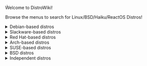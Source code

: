 Ẁelcome to DistroWiki!

Browse the menus to search for Linux/BSD/Haiku/ReactOS Distros!

<details>
<summary>Debian-based distros</summary>
<br>
No distros here currently
</details>

<details>
<summary>Slackware-based distros</summary>
<br>
No distros here currently
</details>

<details>
<summary>Red Hat-based distros</summary>
<br>
No distros here currently
</details>

<details>
<summary>Arch-based distros</summary>
<br>
No distros here currently
</details>

<details>
<summary>SUSE-based distros</summary>
<br>
No distros here currently
</details>

<details>
<summary>BSD distros</summary>
<br>
No distros here currently
</details>

<details>
<summary>Independent distros</summary>
<br>
No distros here currently
</details>
